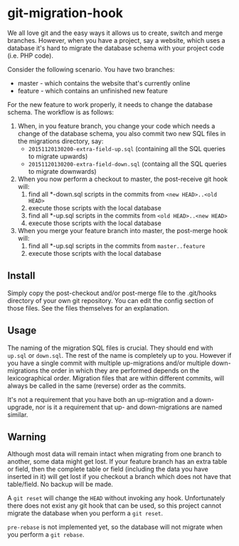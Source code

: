 # git-migration-hook

We all love git and the easy ways it allows us to create, switch and merge
branches. However, when you have a project, say a website, which uses a
database it's hard to migrate the database schema with your project code (i.e.
PHP code).

Consider the following scenario. You have two branches:
* master - which contains the website that's currently online
* feature - which contains an unfinished new feature

For the new feature to work properly, it needs to change the database schema.
The workflow is as follows:

1. When, in you feature branch, you change your code which needs a change of the
   database schema, you also commit two new SQL files in the migrations directory,
   say:
   * ```20151120130200-extra-field-up.sql``` (containing all the SQL queries to migrate
     upwards)
   * ```20151120130200-extra-field-down.sql``` (containg all the SQL queries to migrate
     downwards)
2. When you now perform a checkout to master, the post-receive git hook will:
   1. find all *-down.sql scripts in the commits from ```<new HEAD>..<old HEAD>```
   2. execute those scripts with the local database
   3. find all *-up.sql scripts in the commits from ```<old HEAD>..<new HEAD>```
   4. execute those scripts with the local database
3. When you merge your feature branch into master, the post-merge hook will:
   1. find all *-up.sql scripts in the commits from ```master..feature```
   2. execute those scripts with the local database

## Install
Simply copy the post-checkout and/or post-merge file to the .git/hooks
directory of your own git repository. You can edit the config section of those
files. See the files themselves for an explanation.

## Usage
The naming of the migration SQL files is crucial. They should end with
```up.sql``` or ```down.sql```. The rest of the name is completely up to you.
However if you have a single commit with multiple up-migrations and/or multiple
down-migrations the order in which they are performed depends on the
lexicographical order. Migration files that are within different commits, will
always be called in the same (reverse) order as the commits.

It's not a requirement that you have both an up-migration and a down-upgrade,
nor is it a requirement that up- and down-migrations are named similar.

## Warning
Although most data will remain intact when migrating from one branch to
another, some data might get lost. If your feature branch has an extra table
or field, then the complete table or field (including the data you have
inserted in it) will get lost if you checkout a branch which does not have that
table/field. No backup will be made.

A ```git reset``` will change the ```HEAD``` without invoking any hook.
Unfortunately there does not exist any git hook that can be used, so this
project cannot migrate the database when you perform a ```git reset```.

```pre-rebase``` is not implemented yet, so the database will not migrate when
you perform a ```git rebase```.
